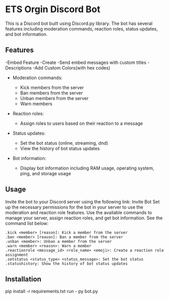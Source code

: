 # ETS Orgin Discord Bot

This is a Discord bot built using Discord.py library. The bot has several features including moderation commands, reaction roles, status updates, and bot information.

## Features
-Embed Feature 
-Create 
-Send embed messages with custom titles
-Descriptions
-Add Custom Colors(with hex codes)
- Moderation commands:
  - Kick members from the server
  - Ban members from the server
  - Unban members from the server
  - Warn members

- Reaction roles:
  - Assign roles to users based on their reaction to a message

- Status updates:
  - Set the bot status (online, streaming, dnd)
  - View the history of bot status updates

- Bot information:
  - Display bot information including RAM usage, operating system, ping, and storage usage

## Usage
Invite the bot to your Discord server using the following link: Invite Bot
Set up the necessary permissions for the bot in your server to use the moderation and reaction role features.
Use the available commands to manage your server, assign reaction roles, and get bot information. See the command list below:

    .kick <member> [reason]: Kick a member from the server
    .ban <member> [reason]: Ban a member from the server
    .unban <member>: Unban a member from the server
    .warn <member> <reason>: Warn a member
    .reactionrole <message_id> <role_name> <emoji>: Create a reaction role assignment
    .setstatus <status_type> <status_message>: Set the bot status
    .statushistory: Show the history of bot status updates
   
   ## Installation
   pip install -r requirements.txt
   run - py bot.py
